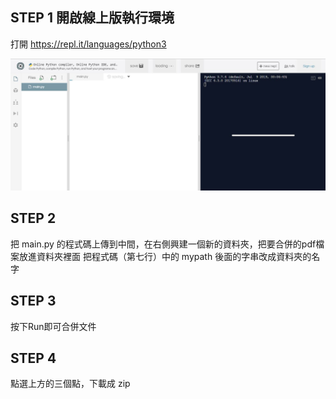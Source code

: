 ## STEP 1 開啟線上版執行環境
打開 https://repl.it/languages/python3

![圖片出不乃，你網路壞掉惹](https://github.com/freedom213409/billing-pdf-merger/blob/master/UI.JPG?raw=true)

## STEP 2 
把 main.py 的程式碼上傳到中間，在右側興建一個新的資料夾，把要合併的pdf檔案放進資料夾裡面
把程式碼（第七行）中的 mypath 後面的字串改成資料夾的名字

## STEP 3
按下Run即可合併文件

## STEP 4
點選上方的三個點，下載成 zip 
